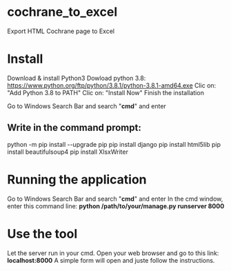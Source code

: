 # cochrane_to_excel
Export HTML Cochrane page to Excel

# Install
Download & install Python3
Dowload python 3.8:     https://www.python.org/ftp/python/3.8.1/python-3.8.1-amd64.exe
Clic on:                 "Add Python 3.8 to PATH"
Clic on:                 "Install Now"
Finish the installation

Go to Windows Search Bar and search "**cmd**" and enter

## Write in the command prompt:
python -m pip install --upgrade pip
pip install django 
pip install html5lib
pip install beautifulsoup4
pip install XlsxWriter

# Running the application
Go to Windows Search Bar and search "**cmd**" and enter
In the cmd window, enter this command line:
**python /path/to/your/manage.py runserver 8000**

# Use the tool
Let the server run in your cmd.
Open your web browser and go to this link: **localhost:8000**
A simple form will open and juste follow the instructions.
